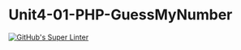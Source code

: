 # Unit4-01-PHP-GuessMyNumber
[![GitHub's Super Linter](https://github.com/ICS20-Programming-NoahS/Unit4-01-PHP-GuessMyNumber/workflows/GitHub's%20Super%20Linter/badge.svg)](https://github.com/ICS20-Programming-NoahS/Unit4-01-PHP-GuessMyNumber/actions)